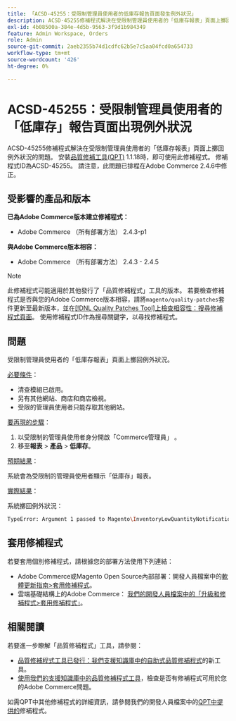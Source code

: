 ```yaml
---
title: 「ACSD-45255：受限制管理員使用者的低庫存報告頁面發生例外狀況」
description: ACSD-45255修補程式解決在受限制管理員使用者的「低庫存報表」頁面上擲回例外狀況的問題。 安裝[Quality Patches Tool (QPT)](/help/announcements/adobe-commerce-announcements/magento-quality-patches-released-new-tool-to-self-serve-quality-patches.md) 1.1.18後，即可使用此修補程式。 修補程式ID為ACSD-45255。 請注意，此問題已排程在Adobe Commerce 2.4.6中修正。
exl-id: 4b08500a-384e-4d5b-9563-3f9d1b984349
feature: Admin Workspace, Orders
role: Admin
source-git-commit: 2aeb2355b74d1cdfc62b5e7c5aa04fcd0a654733
workflow-type: tm+mt
source-wordcount: '426'
ht-degree: 0%

---
```


# ACSD-45255：受限制管理員使用者的「低庫存」報告頁面出現例外狀況

ACSD-45255修補程式解決在受限制管理員使用者的「低庫存報表」頁面上擲回例外狀況的問題。 安裝[品質修補工具(QPT)](/help/announcements/adobe-commerce-announcements/magento-quality-patches-released-new-tool-to-self-serve-quality-patches.md) 1.1.18時，即可使用此修補程式。 修補程式ID為ACSD-45255。 請注意，此問題已排程在Adobe Commerce 2.4.6中修正。

## 受影響的產品和版本

**已為Adobe Commerce版本建立修補程式：**

* Adobe Commerce （所有部署方法） 2.4.3-p1

**與Adobe Commerce版本相容：**

* Adobe Commerce （所有部署方法） 2.4.3 - 2.4.5

>[!NOTE]
>
>此修補程式可能適用於其他發行了「品質修補程式」工具的版本。 若要檢查修補程式是否與您的Adobe Commerce版本相容，請將`magento/quality-patches`套件更新至最新版本，並在[[!DNL Quality Patches Tool]上檢查相容性：搜尋修補程式頁面](https://experienceleague.adobe.com/tools/commerce-quality-patches/index.html)。 使用修補程式ID作為搜尋關鍵字，以尋找修補程式。

## 問題

受限制管理員使用者的「低庫存報表」頁面上擲回例外狀況。

<u>必要條件</u>：

* 清查模組已啟用。
* 另有其他網站、商店和商店檢視。
* 受限的管理員使用者只能存取其他網站。

<u>要再現的步驟</u>：

1. 以受限制的管理員使用者身分開啟「Commerce管理員」 。
1. 移至&#x200B;**報表** > **產品** > **低庫存**。

<u>預期結果</u>：

系統會為受限制的管理員使用者顯示「低庫存」報表。

<u>實際結果</u>：

系統擲回例外狀況：

```bash
TypeError: Argument 1 passed to Magento\InventoryLowQuantityNotification\Model\ResourceModel\LowQuantityCollection\Interceptor::addStoreFilter() must be of the type int, array given, called in ../app/code/Magento/AdminGws/Plugin/CollectionFilter.php on line 101 and defined in ../generated/code/Magento/InventoryLowQuantityNotification/Model/ResourceModel/LowQuantityCollection/Interceptor.php:20
```

## 套用修補程式

若要套用個別修補程式，請根據您的部署方法使用下列連結：

* Adobe Commerce或Magento Open Source內部部署：開發人員檔案中的[軟體更新指南>套用修補程式](https://experienceleague.adobe.com/en/docs/commerce-operations/tools/quality-patches-tool/usage)。
* 雲端基礎結構上的Adobe Commerce： [我們的開發人員檔案中的「升級和修補程式>套用修補程式」](https://experienceleague.adobe.com/en/docs/commerce-cloud-service/user-guide/develop/upgrade/apply-patches)。

## 相關閱讀

若要進一步瞭解「品質修補程式」工具，請參閱：

* [品質修補程式工具已發行：我們支援知識庫中的自助式品質修補程式](/help/announcements/adobe-commerce-announcements/magento-quality-patches-released-new-tool-to-self-serve-quality-patches.md)的新工具。
* [使用我們的支援知識庫中的品質修補程式工具](/help/support-tools/patches-available-in-qpt-tool/check-patch-for-magento-issue-with-magento-quality-patches.md)，檢查是否有修補程式可用於您的Adobe Commerce問題。

如需QPT中其他修補程式的詳細資訊，請參閱我們的開發人員檔案中的[QPT中提供的](https://experienceleague.adobe.com/tools/commerce-quality-patches/index.html)修補程式。
